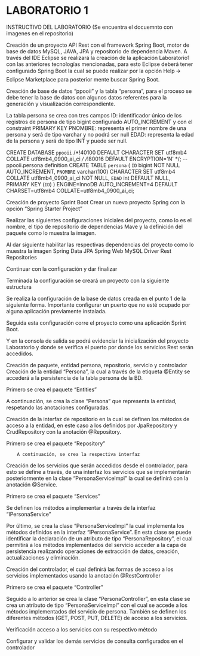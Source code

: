 # LABORATORIO 1


INSTRUCTIVO DEL LABORATORIO (Se encuentra el docuemnto con imagenes en el repositorio)

Creación de un proyecto API Rest con el framework Spring Boot, motor de base de datos MySQL, JAVA, JPA y repositorio de dependencia Maven.
A través del IDE Eclipse se realizará la creación de la aplicación Laboratorio1 con las anteriores tecnologías mencionadas, para esto Eclipse deberá tener configurado Spring Boot la cual se puede realizar por la opción Help 🡪 Eclipse Marketplace  para posterior mente buscar Spring Boot.
   
Creación de base de datos “ppooii” y la tabla “persona”,  para el proceso se debe tener la base de datos con algunos datos referentes para la generación y visualización correspondiente. 

La tabla persona se crea con tres campos 
ID: identificador único de los registros de persona de tipo bigint configurado AUTO_INCREMENT y con el constraint PRIMARY KEY
PNOMBRE: representa el primer nombre de una persona y será de tipo varchar y no podrá ser null
EDAD: representa la edad de la persona y será de tipo INT y puede ser null.

CREATE DATABASE `ppooii` /*!40100 DEFAULT CHARACTER SET utf8mb4 COLLATE utf8mb4_0900_ai_ci */ /*!80016 DEFAULT ENCRYPTION='N' */;
-- ppooii.persona definition
CREATE TABLE `persona` (
  `ID` bigint NOT NULL AUTO_INCREMENT,
  `PNOMBRE` varchar(100) CHARACTER SET utf8mb4 COLLATE utf8mb4_0900_ai_ci NOT NULL,
  `EDAD` int DEFAULT NULL,
  PRIMARY KEY (`ID`)
) ENGINE=InnoDB AUTO_INCREMENT=4 DEFAULT CHARSET=utf8mb4 COLLATE=utf8mb4_0900_ai_ci;

Creación de proyecto Sprint Boot
Crear un nuevo proyecto Spring con la opción “Spring Starter Project”

Realizar las siguientes configuraciones iniciales del proyecto, como lo es el nombre, el tipo de repositorio de dependencias Mave y la definición del paquete como lo muestra la imagen.

Al dar siguiente habilitar las respectivas dependencias del proyecto como lo muestra la imagen
Spring Data JPA
Spring Web
MySQL Driver
Rest Repositories



Continuar con la configuración y dar finalizar 


Terminada la configuración se creará un proyecto con la siguiente estructura




Se realiza la configuración de la base de datos creada en el punto 1 de la siguiente forma. Importante configurar un puerto que no esté ocupado por alguna aplicación previamente instalada.



Seguida esta configuración corre el proyecto como una aplicación Sprint Boot.



Y en la consola de salida se podrá evidenciar la inicialización del proyecto Laboratorio y donde se verifica el puerto por donde los servicios Rest serán accedidos.

Creación de paquete, entidad persona, repositorio, servicio y controlador
Creación de la entidad “Persona”, la cual a través de la etiqueta @Entity se accederá a la persistencia de la tabla persona de la BD.

Primero se crea el paquete “Entities”


A continuación, se crea la clase “Persona” que representa la entidad, respetando las anotaciones configuradas.

      




Creación de la interfaz de repositorio en la cual se definen los métodos de acceso a la entidad, en este caso a los definidos por JpaRepository y CrudRepository con la anotación @Repository.

Primero se crea el paquete “Repository”

		A continuación, se crea la respectiva interfaz

		

Creación de los servicios que serán accedidos desde el controlador, para esto se define a través, de una interfaz los servicios que se implementarán posteriormente en la clase “PersonaServiceImpl” la cual se definirá con la anotación @Service.

Primero se crea el paquete “Services”
  
Se definen los métodos a implementar a través de la interfaz “IPersonaService” 


Por último, se crea la clase “PersonaServiceImpl” la cual implementa los métodos definidos en la interfaz “IPersonaService”. 
En esta clase se puede identificar la declaración de un atributo de tipo 
“PersonaRepository”, el cual permitirá a los métodos implementados del servicio acceder a la capa de persistencia realizando operaciones de extracción de datos, creación, actualizaciones y eliminación.


   






Creación del controlador, el cual definirá las formas de acceso a los servicios implementados usando la anotación @RestController

Primero se crea el paquete “Controller”
 

Seguido a lo anterior se crea la clase “PersonaController”, en esta clase se crea un atributo de tipo “PersonaServiceImpl” con el cual se accede a los métodos implementados del servicio de persona.
También se definen los diferentes métodos (GET, POST, PUT, DELETE) de acceso a los servicios.

  






Verificación acceso a los servicios con su respectivo método





Configurar y validar los demás servicios de consulta configurados en el controlador





